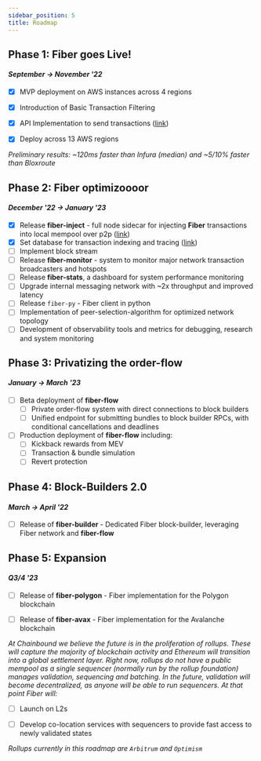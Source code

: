 ```yaml
---
sidebar_position: 5
title: Roadmap
---
```


## Phase 1: **Fiber** goes Live!  
#### _September -> November '22_

- [x] MVP deployment on AWS instances across 4 regions  
- [x] Introduction of Basic Transaction Filtering  
- [x] API Implementation to send transactions ([link](/docs/usage/api))  
- [x] Deploy across 13 AWS regions  


_Preliminary results: ~120ms faster than Infura (median) and ~5/10% faster than Bloxroute_
## Phase 2: **Fiber** optimizoooor
#### _December '22 -> January '23_  

- [x] Release **fiber-inject** - full node sidecar for injecting **Fiber** transactions into local mempool over p2p ([link](/docs/usage/fiber-inject))  
- [x] Set database for transaction indexing and tracing ([link](/docs/usage/tracing))
- [ ] Implement block stream
- [ ] Release **fiber-monitor** - system to monitor  major network transaction broadcasters and hotspots
- [ ] Release **fiber-stats**, a dashboard for system performance monitoring 
- [ ] Upgrade internal messaging network with ~2x throughput and improved latency  
- [ ] Release `fiber-py` - Fiber client in python  
- [ ] Implementation of peer-selection-algorithm for optimized network topology  
- [ ] Development of observability tools and metrics for debugging, research and system monitoring  

## Phase 3: Privatizing the order-flow
#### _January -> March '23_

- [ ] Beta deployment of **fiber-flow**
  - [ ] Private order-flow system with direct connections to block builders
  - [ ] Unified endpoint for submitting bundles to block builder RPCs, with conditional cancellations and deadlines
- [ ] Production deployment of **fiber-flow** including:
  - [ ] Kickback rewards from MEV  
  - [ ] Transaction & bundle simulation  
  - [ ] Revert protection  

## Phase 4: Block-Builders 2.0
#### _March -> April '22_
- [ ] Release of **fiber-builder** - Dedicated Fiber block-builder, leveraging Fiber network and **fiber-flow**

## Phase 5: Expansion
#### _Q3/4 '23_
- [ ] Release of **fiber-polygon** - Fiber implementation for the Polygon blockchain  
- [ ] Release of **fiber-avax** - Fiber implementation for the Avalanche blockchain  


_At Chainbound we believe the future is in the proliferation of rollups. These will capture the majority of blockchain activity and 
Ethereum will transition into a global settlement layer.
Right now, rollups do not have a public mempool as a single sequencer (normally run by the rollup foundation) manages validation, 
sequencing and batching. In the future, validation will become decentralized, as anyone will be able to run sequencers. 
At that point Fiber will:_   

- [ ] Launch on L2s  
- [ ] Develop co-location services with sequencers to provide fast access to newly validated states  


_Rollups currently in this roadmap are `Arbitrum` and `Optimism`_
  